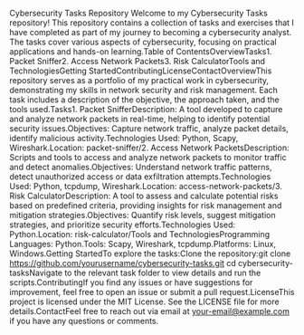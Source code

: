 Cybersecurity Tasks Repository Welcome to my Cybersecurity Tasks repository! This repository contains a collection of tasks and exercises that I have completed as part of my journey to becoming a cybersecurity analyst. The tasks cover various aspects of cybersecurity, focusing on practical applications and hands-on learning.Table of ContentsOverviewTasks1. Packet Sniffer2. Access Network Packets3. Risk CalculatorTools and TechnologiesGetting StartedContributingLicenseContactOverviewThis repository serves as a portfolio of my practical work in cybersecurity, demonstrating my skills in network security and risk management. Each task includes a description of the objective, the approach taken, and the tools used.Tasks1. Packet SnifferDescription: A tool developed to capture and analyze network packets in real-time, helping to identify potential security issues.Objectives: Capture network traffic, analyze packet details, identify malicious activity.Technologies Used: Python, Scapy, Wireshark.Location: packet-sniffer/2. Access Network PacketsDescription: Scripts and tools to access and analyze network packets to monitor traffic and detect anomalies.Objectives: Understand network traffic patterns, detect unauthorized access or data exfiltration attempts.Technologies Used: Python, tcpdump, Wireshark.Location: access-network-packets/3. Risk CalculatorDescription: A tool to assess and calculate potential risks based on predefined criteria, providing insights for risk management and mitigation strategies.Objectives: Quantify risk levels, suggest mitigation strategies, and prioritize security efforts.Technologies Used: Python.Location: risk-calculator/Tools and TechnologiesProgramming Languages: Python.Tools: Scapy, Wireshark, tcpdump.Platforms: Linux, Windows.Getting StartedTo explore the tasks:Clone the repository:git clone https://github.com/yourusername/cybersecurity-tasks.git
cd cybersecurity-tasksNavigate to the relevant task folder to view details and run the scripts.ContributingIf you find any issues or have suggestions for improvement, feel free to open an issue or submit a pull request.LicenseThis project is licensed under the MIT License. See the LICENSE file for more details.ContactFeel free to reach out via email at your-email@example.com if you have any questions or comments.
